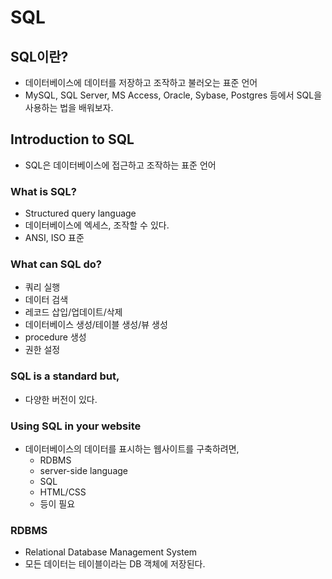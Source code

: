 # SQL
## SQL이란?
- 데이터베이스에 데이터를 저장하고 조작하고 불러오는 표준 언어
- MySQL, SQL Server, MS Access, Oracle, Sybase, Postgres 등에서 SQL을 사용하는 법을 배워보자. 

## Introduction to SQL
- SQL은 데이터베이스에 접근하고 조작하는 표준 언어
  
### What is SQL?
- Structured query language
- 데이터베이스에 엑세스, 조작할 수 있다. 
- ANSI, ISO 표준
  
### What can SQL do?
- 쿼리 실행
- 데이터 검색
- 레코드 삽입/업데이트/삭제
- 데이터베이스 생성/테이블 생성/뷰 생성
- procedure 생성
- 권한 설정
  
### SQL is a standard but, 
- 다양한 버전이 있다. 

### Using SQL in your website
- 데이터베이스의 데이터를 표시하는 웹사이트를 구축하려면, 
  - RDBMS
  - server-side language
  - SQL
  - HTML/CSS
  - 등이 필요
  
### RDBMS
- Relational Database Management System
- 모든 데이터는 테이블이라는 DB 객체에 저장된다. 
  
